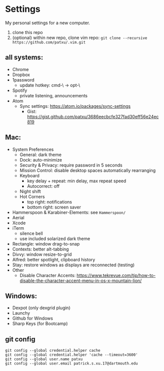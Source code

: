 # Settings

My personal settings for a new computer.

1. clone this repo
2. (optional) within new repo, clone vim repo: `git clone --recursive https://github.com/patxu/.vim.git`

## all systems:
- Chrome  
- Dropbox
- 1password
  - update hotkey: cmd-\ -> opt-\
- Spotify
  - private listening, announcements
- Atom
  - Sync settings: https://atom.io/packages/sync-settings
    - Gist: https://gist.github.com/patxu/3686eecbcfe327fad30eff56e24ec819

## Mac:
- System Preferences
  - General: dark theme
  - Dock: auto-minimize
  - Security & Privacy: require password in 5 seconds
  - Mission Control: disable desktop spaces automatically rearranging
  - Keyboard
    - key delay + repeat: min delay, max repeat speed
    - Autocorrect: off
  - Night shift
  - Hot Corners
    - top right: notifications
    - bottom right: screen saver
- Hammerspoon & Karabiner-Elements: see `Hammerspoon/`
- Aerial
- Xcode
- iTerm
    - silence bell
    - use included solarized dark theme
- Rectangle: window drag-to-snap
- Contexts: better alt-tabbing
- Divvy: window resize-to-grid
- Alfred: better spotlight, clipboard history
- Stay: restore windows as displays are reconnected (testing)
- Other
  - Disable Character Accents: https://www.tekrevue.com/tip/how-to-disable-the-character-accent-menu-in-os-x-mountain-lion/

## Windows:
- Dexpot (only dexgrid plugin)
- Launchy  
- Github for Windows  
- Sharp Keys (for Bootcamp)

## git config
`git config --global credential.helper cache`  
`git config --global credential.helper 'cache --timeout=3600'`  
`git config --global user.name patxu`  
`git config --global user.email patrick.s.xu.17@dartmouth.edu`  
